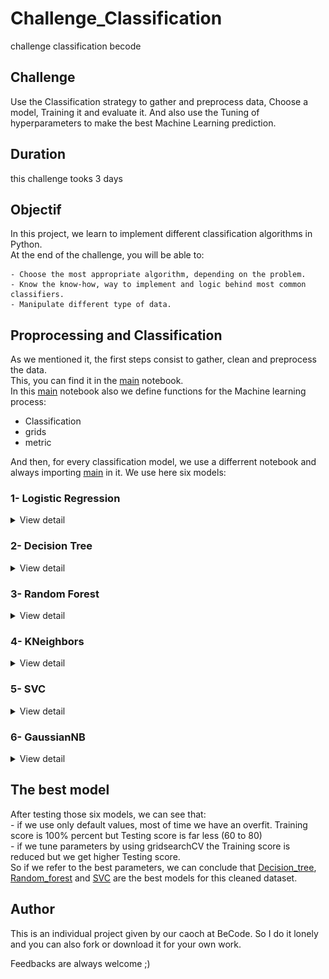 # Challenge_Classification
challenge classification becode


## Challenge

Use the Classification strategy to gather and preprocess data, Choose a model, Training it and evaluate it. And also use the Tuning of hyperparameters to make the best Machine Learning prediction.



## Duration
this challenge tooks 3 days


## Objectif

In this project, we learn to implement different classification algorithms in Python.    
At the end of the challenge, you will be able to:

    - Choose the most appropriate algorithm, depending on the problem.   
    - Know the know-how, way to implement and logic behind most common classifiers.   
    - Manipulate different type of data.   


## Proprocessing and Classification

As we mentioned it, the first steps consist to gather, clean and preprocess the data.   
This, you can find it in the [main](main.ipynb) notebook.   
In this [main](main.ipynb) notebook also we define functions for the Machine learning process:   
   -  Classification   
   -  grids   
   -  metric   

And then, for every classification model, we use a differrent notebook and always importing [main](main.ipynb) in it.
We use here six models:   

### 1- Logistic Regression   

<details>   
  <summary>View detail</summary>    


Score with defaults value:  
  * Train set: 0.808   
  * Test set:  0.819   

ROC Curve:   

Score with best model:
  * Train set: 0.808     
  * Test set:  0.819   

ROC Curve:   

<details>
  <summary>View detail</summary>   

![View file](img/logreg.png)   

</details>   


Metrics:   

<details>
  <summary>View detail</summary>   

![View file](img/screen/logregg.png)   

</details>   
 

</details>

### 2- Decision Tree   

<details>   
  <summary>View detail</summary>    


Score with defaults value:  
  * Train set: 1.000  
  * Test set:  0.735


ROC Curve:  

<details>
  <summary>View detail</summary>   

![View file](img/DecisionTreeClassifier().png)   

</details>   


Score with best model:
  * Train set: 0.820     
  * Test set:  0.826   

ROC Curve:

<details>
  <summary>View detail</summary>   

![View file](img/DecisionTreeClassifier(max_depth=3).png)   

</details>   
 

Metrics:   

<details>
  <summary>View detail</summary>   

![View file](img/screen/dtc.png)   

</details>   
   
</details>

### 3- Random Forest   

<details>   
  <summary>View detail</summary>    


Score with defaults value:  
  * Train set: 1.000   
  * Test set:  0.824   

ROC Curve:  

<details>
  <summary>View detail</summary>   

![View file](img/RandomForestClassifier().png)   

</details>   


Score with best model:
  * Train set: 0.844     
  * Test set:  0.829   

ROC Curve:

<details>
  <summary>View detail</summary>   

![View file](img/RandomForestClassifier2.png)   

</details>   


Metrics:   

<details>
  <summary>View detail</summary>   

![View file](img/screen/rf.png)   

</details>   

</details>

### 4- KNeighbors   

<details>   
  <summary>View detail</summary>    


Score with defaults value:  
  * Train set: 0.843   
  * Test set:  0.789   

ROC Curve:  

<details>
  <summary>View detail</summary>   

![View file](img/RandomForestClassifier().png)   

</details>   


Score with best model:
  * Train set: 0.816     
  * Test set:  0.810   

ROC Curve:

<details>
  <summary>View detail</summary>   

![View file](img/KNeighborsClassifier2.png)   

</details>   


Metrics:   

<details>
  <summary>View detail</summary>   

![View file](img/screen/knn.png)   

</details>   
   
</details>

### 5- SVC   

<details>   
  <summary>View detail</summary>    


Score with defaults value:  
  * Train set: 0.824   
  * Test set:  0.826   

ROC Curve:  

<details>
  <summary>View detail</summary>   

![View file](img/SVC().png)   

</details>   


Score with best model:
  * Train set: 0.833     
  * Test set:  0.825   

ROC Curve:

<details>
  <summary>View detail</summary>   

![View file](img/SVC2.png)   

</details>   
  

Metrics:   

<details>
  <summary>View detail</summary>   

![View file](img/screen/svc.png)   

</details>   
   
</details>

### 6- GaussianNB   

<details>   
  <summary>View detail</summary>    


Score with defaults value:  
  * Train set: 0.688   
  * Test set:  0.686   

ROC Curve:  

<details>
  <summary>View detail</summary>   

![View file](img/GaussianNB().png)   

</details>   


Score with best model:
  * Train set: 0.806     
  * Test set:  0.806   

ROC Curve:

<details>
  <summary>View detail</summary>   

![View file](img/GaussianNB(var_smoothing=1.0).png)   

</details>   


Metrics:   

<details>
  <summary>View detail</summary>   

![View file](img/screen/gauss.png)   

</details>   

</details>


## The best model

After testing those six models, we can see that:   
    - if we use only default values, most of time we have an overfit. Training score is 100% percent but Testing score is far less (60 to 80)   
    - if we tune parameters by using gridsearchCV the Training score is reduced but we get higher Testing score.   
So if we refer to the best parameters, we can conclude that [Decision_tree](Decision_tree.ipynb), [Random_forest](Random_forest.ipynb) and [SVC](svc.ipynb) are the best models for this cleaned dataset.   


## Author
This is an individual project given by our caoch at BeCode.
So I do it lonely and you can also fork or download it for your own work.   

Feedbacks are always welcome ;)
